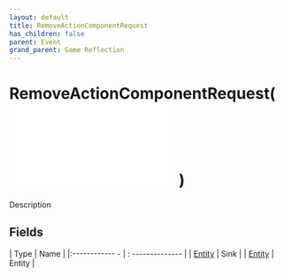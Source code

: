 ```yaml
---
layout: default
title: RemoveActionComponentRequest
has_children: false
parent: Event
grand_parent: Game Reflection
---
```

# RemoveActionComponentRequest( ![ EntityEventBase ](game-reflection/events/entity_event_base.md) )
Description 

## Fields
| Type | Name |
|:------------ - | : -------------- |
| [Entity](game-reflection/classes/entity.md) | Sink |
| [Entity](game-reflection/classes/entity.md) | Entity |
